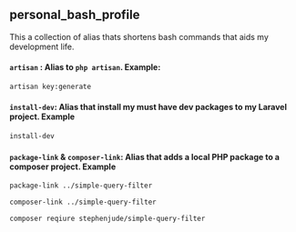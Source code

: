 ## personal_bash_profile
This a collection of alias thats shortens bash commands that aids my development life.


#### `artisan` : Alias to `php artisan`. Example:
```bash
artisan key:generate
```


####  `install-dev`: Alias that install my must have dev packages to my Laravel project. Example

```bash
install-dev
```


#### `package-link` & `composer-link`: Alias that adds a local PHP package to a composer project. Example

```bash
package-link ../simple-query-filter
```

```bash
composer-link ../simple-query-filter
```

```bash
composer reqiure stephenjude/simple-query-filter
```
